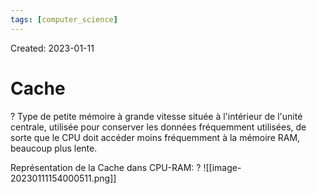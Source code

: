 ```yaml
---
tags: [computer_science] 
---
```

Created: 2023-01-11

# Cache
?
Type de petite mémoire à grande vitesse située à l'intérieur de l'unité centrale, utilisée pour conserver les données fréquemment utilisées, de sorte que le CPU doit accéder moins fréquemment à la mémoire RAM, beaucoup plus lente.
<!--SR:!2023-01-21,6,230-->

Représentation de la Cache dans CPU-RAM:
?
![[image-20230111154000511.png]]
<!--SR:!2023-01-25,10,250-->


